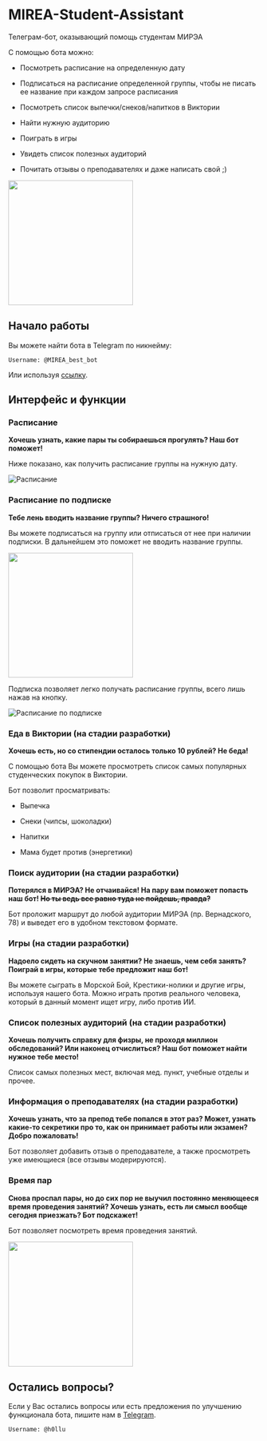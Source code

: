 # MIREA-Student-Assistant

Телеграм-бот, оказывающий помощь студентам МИРЭА

С помощью бота можно:

* Посмотреть расписание на определенную дату

* Подписаться на расписание определенной группы, чтобы не писать ее название при каждом запросе расписания

* Посмотреть список выпечки/снеков/напитков в Виктории

* Найти нужную аудиторию

* Поиграть в игры

* Увидеть список полезных аудиторий

* Почитать отзывы о преподавателях и даже написать свой ;)

<img src="https://i.ibb.co/zRVkXhh/main-menu.jpg" width="250px">

## Начало работы

Вы можете найти бота в Telegram по никнейму:

```Telegram
Username: @MIREA_best_bot
```

Или используя [ссылку](https://t.me/MIREA_best_bot).

## Интерфейс и функции

### Расписание

**Хочешь узнать, какие пары ты собираешься прогулять? Наш бот поможет!**

Ниже показано, как получить расписание группы на нужную дату.

![Расписание](https://i.ibb.co/T4sy0YX/Schedule.png)

### Расписание по подписке

**Тебе лень вводить название группы? Ничего страшного!**

 Вы можете подписаться на группу или отписаться от нее при наличии подписки. В дальнейшем это поможет не вводить название группы.

  <img src="https://i.ibb.co/b5FsHf5/Subscribe.jpg" width="250px">

Подписка позволяет легко получать расписание группы, всего лишь нажав на кнопку.

![Расписание по подписке](https://i.ibb.co/Y86Cd6c/Sub-Schedule.png)

### Еда в Виктории (на стадии разработки)

**Хочешь есть, но со стипендии осталось только 10 рублей? Не беда!**

С помощью бота Вы можете просмотреть список самых популярных студенческих покупок в Виктории.

Бот позволит просматривать:

* Выпечка

* Снеки (чипсы, шоколадки)

* Напитки

* Мама будет против (энергетики)

### Поиск аудитории (на стадии разработки)

**Потерялся в МИРЭА? Не отчаивайся! На пару вам поможет попасть наш бот!
~~Но ты ведь все равно туда не пойдешь, правда?~~**

Бот проложит маршрут до любой аудитории МИРЭА (пр. Вернадского, 78) и выведет его в удобном текстовом формате.

### Игры (на стадии разработки)

**Надоело сидеть на скучном занятии? Не знаешь, чем себя занять? Поиграй в игры, которые тебе предложит наш бот!**

Вы можете сыграть в Морской Бой, Крестики-нолики и другие игры, используя нашего бота. Можно играть против реального человека, который в данный момент ищет игру, либо против ИИ.

### Список полезных аудиторий (на стадии разработки)

**Хочешь получить справку для физры, не проходя миллион обследований? Или наконец отчислиться? Наш бот поможет найти нужное тебе место!**

Список самых полезных мест, включая мед. пункт, учебные отделы и прочее.

### Информация о преподавателях (на стадии разработки)

**Хочешь узнать, что за препод тебе попался в этот раз? Может, узнать какие-то секретики про то, как он принимает работы или экзамен? Добро пожаловать!**

Бот позволяет добавить отзыв о преподавателе, а также просмотреть уже имеющиеся (все отзывы модерируются).

### Время пар

**Снова проспал пары, но до сих пор не выучил постоянно меняющееся время проведения занятий? Хочешь узнать, есть ли смысл вообще сегодня приезжать? Бот подскажет!**

Бот позволяет посмотреть время проведения занятий.

  <img src="https://i.ibb.co/TYDH32L/time-of-classes.jpg" width="250px">

## Остались вопросы?

Если у Вас остались вопросы или есть предложения по улучшению функционала бота, пишите нам в [Telegram](https://t.me/h0llu).

```Telegram
Username: @h0llu
```
